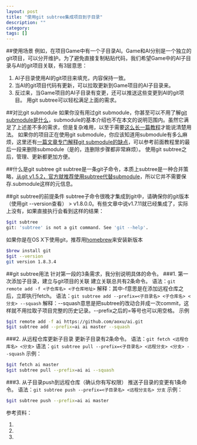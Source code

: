 ```yaml
---
layout: post
title: "使用git subtree集成项目到子目录"
description: ""
category: 
tags: []
---
```


##使用场景
例如，在项目Game中有一个子目录AI。Game和AI分别是一个独立的git项目，可以分开维护。为了避免直接复制粘贴代码，我们希望Game中的AI子目录与AI的git项目关联，有3层意思：
1. AI子目录使用AI的git项目来填充，内容保持一致。
2. 当AI的git项目代码有更新，可以拉取更新到Game项目的AI子目录来。
2. 反过来，当Game项目的AI子目录有变更，还可以推送这些变更到AI的git项目。
用git subtree可以轻松满足上面的需求。

##对比git submodule
如果你没有用过git submodule，你甚至可以不用了解[git submodule是什么](http://git-scm.com/book/zh/Git-%E5%B7%A5%E5%85%B7-%E5%AD%90%E6%A8%A1%E5%9D%97)，submodule的基本介绍也不在本文的说明范围内。虽然它满足了上述差不多的需求，但是复杂难用，以至于需要[这么长一篇教程](http://www.kafeitu.me/git/2012/03/27/git-submodule.html)才能说清楚用法。 
如果你的项目正在使用git submodule，你应该知道用submodule有多么麻烦，这里还有[一篇文章专门解释git submodule的缺点](http://codingkilledthecat.wordpress.com/2012/04/28/why-your-company-shouldnt-use-git-submodules/)，可以参考前面教程里的最后一段来删除submodule（是的，连删除步骤都非常麻烦）。 
使用git subtree之后，管理、更新都更加方便。 

##什么是git subtree
git subtree是一条git子命令，本质上subtree是一种合并策略，[从git v1.5.2，官方就推荐使用subtree代替submodule](https://www.kernel.org/pub/software/scm/git/docs/howto/using-merge-subtree.html)，所以它并不需要保存.submodule这样的元信息。

##git subtree的前提条件
subtree子命令很晚才集成到git中，请确保你的git版本（使用git --version查看） > v1.8.0.0。有些文章中说v1.7.11就已经集成了，实际上没有，如果直接执行会看到这样的结果：
```zsh
$git subtree
git: 'subtree' is not a git command. See 'git --help'.
```
如果你是在OS X下使用git，推荐用[homebrew](http://brew.sh/)来安装新版本
```zsh
$brew install git
$git --version
git version 1.8.3.4
```

##git subtree用法
针对第一段的3条需求，我分别说明具体的命令。
###1. 第一次添加子目录，建立与git项目的关联
建立关联总共有2条命令。
语法：`git remote add -f <子仓库名> <子仓库地址>`
解释：其中-f意思是在添加远程仓库之后，立即执行fetch。
语法：`git subtree add --prefix=<子目录名> <子仓库名> <分支> --squash`
解释：--squash意思是把subtree的改动合并成一次commit，这样就不用拉取子项目完整的历史记录。--prefix之后的=等号也可以用空格。
示例
```zsh
$git remote add -f ai https://github.com/aoxu/ai.git
$git subtree add --prefix=ai ai master --squash
```
###2. 从远程仓库更新子目录
更新子目录有2条命令。
语法：`git fetch <远程仓库名> <分支>`
语法：`git subtree pull --prefix=<子目录名> <远程分支> <分支> --squash`
示例：
```zsh
$git fetch ai master
$git subtree pull --prefix=ai ai --squash
```
###3. 从子目录push到远程仓库（确认你有写权限）
推送子目录的变更有1条命令。
语法：`git subtree push --prefix=<子目录名> <远程分支名> 分支`
示例：
```zsh
$git subtree push --prefix=ai ai master
```

参考资料：
1. [](https://speakerdeck.com/cloudsben/git-subtree-ti-dai-git-submodule)
2. [](http://blogs.atlassian.com/2013/05/alternatives-to-git-submodule-git-subtree/)
3. [](http://git-scm.com/book/zh/Git-%E5%B7%A5%E5%85%B7-%E5%AD%90%E6%A0%91%E5%90%88%E5%B9%B6)